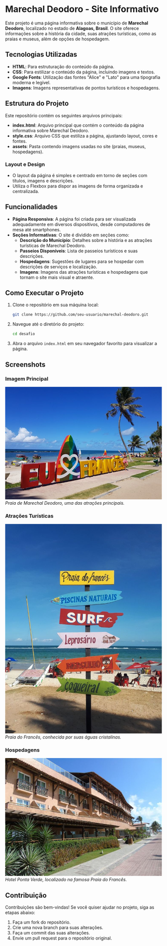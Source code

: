 # Marechal Deodoro - Site Informativo

Este projeto é uma página informativa sobre o município de **Marechal Deodoro**, localizado no estado de **Alagoas, Brasil**. O site oferece informações sobre a história da cidade, suas atrações turísticas, como as praias e museus, além de opções de hospedagem.

## Tecnologias Utilizadas

- **HTML**: Para estruturação do conteúdo da página.
- **CSS**: Para estilizar o conteúdo da página, incluindo imagens e textos.
- **Google Fonts**: Utilização das fontes "Alice" e "Lato" para uma tipografia moderna e legível.
- **Imagens**: Imagens representativas de pontos turísticos e hospedagens.

## Estrutura do Projeto

Este repositório contém os seguintes arquivos principais:

- **index.html**: Arquivo principal que contém o conteúdo da página informativa sobre Marechal Deodoro.
- **style.css**: Arquivo CSS que estiliza a página, ajustando layout, cores e fontes.
- **assets**: Pasta contendo imagens usadas no site (praias, museus, hospedagens).

### Layout e Design

- O layout da página é simples e centrado em torno de seções com títulos, imagens e descrições.
- Utiliza o Flexbox para dispor as imagens de forma organizada e centralizada.

## Funcionalidades

- **Página Responsiva**: A página foi criada para ser visualizada adequadamente em diversos dispositivos, desde computadores de mesa até smartphones.
- **Seções Informativas**: O site é dividido em seções como:
  - **Descrição do Município**: Detalhes sobre a história e as atrações turísticas de Marechal Deodoro.
  - **Passeios Disponíveis**: Lista de passeios turísticos e suas descrições.
  - **Hospedagens**: Sugestões de lugares para se hospedar com descrições de serviços e localização.
  - **Imagens**: Imagens das atrações turísticas e hospedagens que tornam o site mais visual e atraente.
  
## Como Executar o Projeto

1. Clone o repositório em sua máquina local:
    ```bash
    git clone https://github.com/seu-usuario/marechal-deodoro.git
    ```

2. Navegue até o diretório do projeto:
    ```bash
    cd desafio
    ```

3. Abra o arquivo `index.html` em seu navegador favorito para visualizar a página.

## Screenshots

### Imagem Principal

![Imagem da Praia](assets/img-praia-.jpg)
*Praia de Marechal Deodoro, uma das atrações principais.*

### Atrações Turísticas

![Praia do Francês](assets/img-passeios.jpg)
*Praia do Francês, conhecida por suas águas cristalinas.*

### Hospedagens

![Hotel Ponta Verde](assets/ponta-verde.jpg)
*Hotel Ponta Verde, localizado na famosa Praia do Francês.*

## Contribuição

Contribuições são bem-vindas! Se você quiser ajudar no projeto, siga as etapas abaixo:

1. Faça um fork do repositório.
2. Crie uma nova branch para suas alterações.
3. Faça um commit das suas alterações.
4. Envie um pull request para o repositório original.
